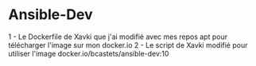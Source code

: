 # Ansible-Dev
1 - Le Dockerfile de Xavki que j'ai modifié avec mes repos apt pour télécharger l'image sur mon docker.io
2 - Le script de Xavki modifié pour utiliser l'image docker.io/bcastets/ansible-dev:10
 
